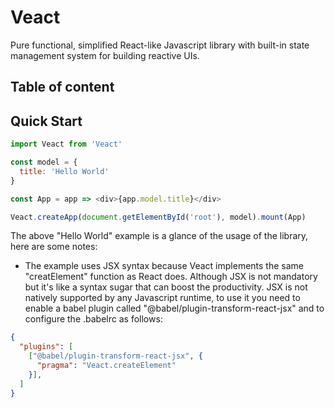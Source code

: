 # Veact
Pure functional, simplified React-like Javascript library with built-in state management system for building reactive UIs.

## Table of content
[]()

## Quick Start 
```js
import Veact from 'Veact'

const model = {
  title: 'Hello World'
}

const App = app => <div>{app.model.title}</div>

Veact.createApp(document.getElementById('root'), model).mount(App)
```
The above "Hello World" example is a glance of the usage of the library, here are some notes:
- The example uses JSX syntax because Veact implements the same "creatElement" function as React does. Although JSX is not mandatory but it's like a syntax sugar that can boost the productivity. JSX is not natively supported by any Javascript runtime, to use it you need to enable a babel plugin called "@babel/plugin-transform-react-jsx" and to configure the .babelrc as follows:

```json
{
  "plugins": [
    ["@babel/plugin-transform-react-jsx", {
      "pragma": "Veact.createElement"
    }],
  ]
}
```

 